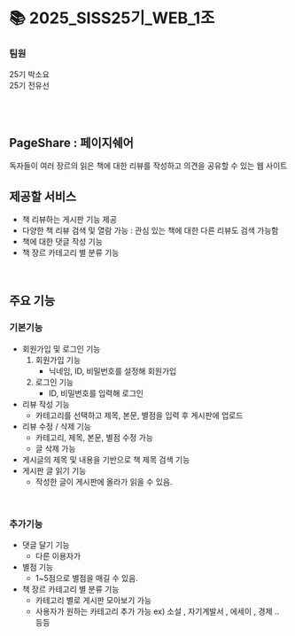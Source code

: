 # 📚 2025_SISS25기_WEB_1조
### 팀원 
25기 박소요
<br>
25기 전유선

<br><br>

## PageShare : 페이지쉐어
독자들이 여러 장르의 읽은 책에 대한 리뷰를 작성하고 의견을 공유할 수 있는 웹 사이트 
## 제공할 서비스
- 책 리뷰하는 게시판 기능 제공
- 다양한 책 리뷰 검색 및 열람 가능 : 관심 있는 책에 대한 다른 리뷰도 검색 가능함
- 책에 대한 댓글 작성 기능 
- 책 장르 카테고리 별 분류 기능
<br>

## 주요 기능
### 기본기능 
* 회원가입 및 로그인 기능
    1. 회원가입 기능
        - 닉네임, ID, 비밀번호를 설정해 회원가입
    2. 로그인 기능
        - ID, 비밀번호를 입력해 로그인
* 리뷰 작성 기능
    - 카테고리를 선택하고 제목, 본문, 별점을 입력 후 게시판에 업로드
* 리뷰 수정 / 삭제 기능
    - 카테고리, 제목, 본문, 별점 수정 가능
    - 글 삭제 가능
* 게시글의 제목 및 내용을 기반으로 책 제목 검색 기능 
* 게시판 글 읽기 기능
    - 작성한 글이 게시판에 올라가 읽을 수 있음.
<br>

### 추가기능
* 댓글 달기 기능
    - 다른 이용자가 
* 별점 기능
    - 1~5점으로 별점을 매길 수 있음.
* 책 장르 카테고리 별 분류 기능
    - 카테고리 별로 게시판 모아보기 가능
    - 사용자가 원하는 카테고리 추가 가능
ex) 소설 , 자기계발서 , 에세이 , 경제 .. 등등 
